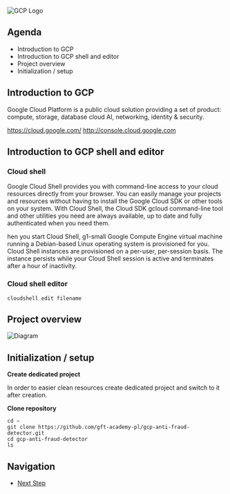 ![GCP Logo](https://raw.githubusercontent.com/gft-academy-pl/gcp-anti-fraud-detector/master/assets/google-cloud-platform.png)

## Agenda

- Introduction to GCP
- Introduction to GCP shell and editor
- Project overview
- Initialization / setup

## Introduction to GCP

Google Cloud Platform is a public cloud solution providing a set of product: compute, storage, database cloud AI, networking, identity & security. 

https://cloud.google.com/ 
http://console.cloud.google.com

## Introduction to GCP shell and editor

### Cloud shell

Google Cloud Shell provides you with command-line access to your cloud resources directly from your browser. You can easily manage your projects and resources without having to install the Google Cloud SDK or other tools on your system. With Cloud Shell, the Cloud SDK gcloud command-line tool and other utilities you need are always available, up to date and fully authenticated when you need them.

hen you start Cloud Shell, g1-small Google Compute Engine virtual machine running a Debian-based Linux operating system is provisioned for you. Cloud Shell instances are provisioned on a per-user, per-session basis. The instance persists while your Cloud Shell session is active and terminates after a hour of inactivity.

### Cloud shell editor

```
cloudshell edit filename
```

## Project overview

![Diagram](https://github.com/gft-academy-pl/gcp-anti-fraud-detector/blob/master/assets/GFT%20Academy%20-%20anti%20fraud%20detector.png?raw=true)

## Initialization / setup

**Create dedicated project**

In order to easier clean resources create dedicated project and switch to it after creation.

**Clone repository**

```
cd ~
git clone https://github.com/gft-academy-pl/gcp-anti-fraud-detector.git
cd gcp-anti-fraud-detector
ls
```

## Navigation

- [Next Step](./01-storage.md)
